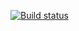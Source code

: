 [![Build status](https://ci.appveyor.com/api/projects/status/m78y853jqp8esyjd?svg=true)](https://ci.appveyor.com/project/SonneSergey/task-manager)
